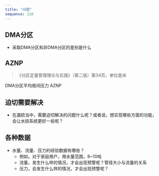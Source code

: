 ```yaml
---
title: "问题"
sequence: 110
---
```


## DMA分区

- 采取DMA分区和非DMA分区的差别是什么

## AZNP

> 《分区定量管理理论与实践》（第二版）第34页，单位是米

DMA分区平均夜间压力 AZNP

## 迫切需要解决

- 在漏损当中，需要迫切解决的问题什么呢？或者说，想实现哪些方面的功能，会让水损系统更好一些呢？

## 各种数据

- 水量、流量、压力的经验数据有哪些？
  - 例如，对于家庭用户，用水量范围，8~10吨
  - 流量，发生什么样的情况，才会出现预警呢？管径大小与流量的关系
  - 压力，会发生什么样的情况，才会出现预警呢？


